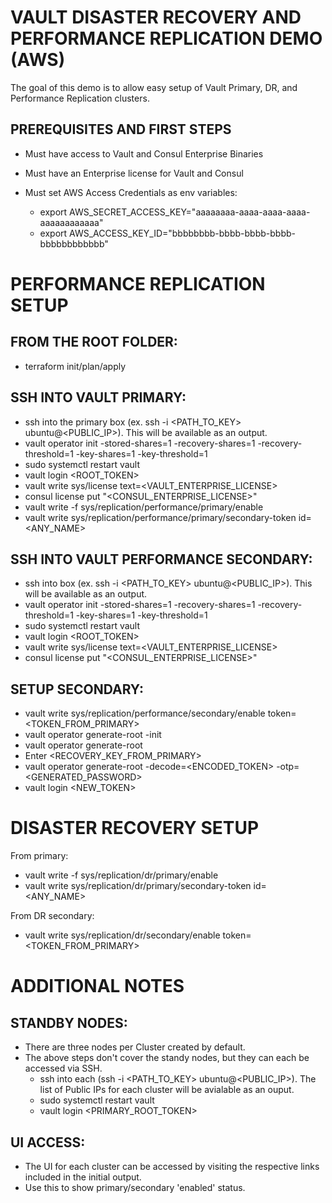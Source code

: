 # VAULT DISASTER RECOVERY AND PERFORMANCE REPLICATION DEMO (AWS)

The goal of this demo is to allow easy setup of Vault Primary, DR, and Performance Replication clusters.

## PREREQUISITES AND FIRST STEPS
- Must have access to Vault and Consul Enterprise Binaries
- Must have an Enterprise license for Vault and Consul

- Must set AWS Access Credentials as env variables:
    - export AWS_SECRET_ACCESS_KEY="aaaaaaaa-aaaa-aaaa-aaaa-aaaaaaaaaaaa"
    - export AWS_ACCESS_KEY_ID="bbbbbbbb-bbbb-bbbb-bbbb-bbbbbbbbbbbb"

# PERFORMANCE REPLICATION SETUP

## FROM THE ROOT FOLDER:
- terraform init/plan/apply

## SSH INTO VAULT PRIMARY:
- ssh into the primary box (ex. ssh -i <PATH_TO_KEY> ubuntu@<PUBLIC_IP>).  This will be available as an output.
- vault operator init -stored-shares=1 -recovery-shares=1 -recovery-threshold=1 -key-shares=1 -key-threshold=1
- sudo systemctl restart vault
- vault login <ROOT_TOKEN>
- vault write sys/license text=<VAULT_ENTERPRISE_LICENSE>
- consul license put "<CONSUL_ENTERPRISE_LICENSE>"
- vault write -f sys/replication/performance/primary/enable
- vault write sys/replication/performance/primary/secondary-token id=<ANY_NAME>

## SSH INTO VAULT PERFORMANCE SECONDARY:
- ssh into box (ex. ssh -i <PATH_TO_KEY> ubuntu@<PUBLIC_IP>).  This will be available as an output.
- vault operator init -stored-shares=1 -recovery-shares=1 -recovery-threshold=1 -key-shares=1 -key-threshold=1
- sudo systemctl restart vault
- vault login <ROOT_TOKEN>
- vault write sys/license text=<VAULT_ENTERPRISE_LICENSE>
- consul license put "<CONSUL_ENTERPRISE_LICENSE>"

## SETUP SECONDARY:
- vault write sys/replication/performance/secondary/enable token=<TOKEN_FROM_PRIMARY>
- vault operator generate-root -init
- vault operator generate-root 
- Enter <RECOVERY_KEY_FROM_PRIMARY>
- vault operator generate-root -decode=<ENCODED_TOKEN> -otp=<GENERATED_PASSWORD>
- vault login <NEW_TOKEN>

# DISASTER RECOVERY SETUP
From primary:
- vault write -f sys/replication/dr/primary/enable
- vault write sys/replication/dr/primary/secondary-token id=<ANY_NAME>

From DR secondary:
- vault write sys/replication/dr/secondary/enable token=<TOKEN_FROM_PRIMARY>


# ADDITIONAL NOTES
## STANDBY NODES:
- There are three nodes per Cluster created by default.
- The above steps don't cover the standy nodes, but they can each be accessed via SSH.
    - ssh into each (ssh -i <PATH_TO_KEY> ubuntu@<PUBLIC_IP>). The list of Public IPs for each cluster will be avialable as an ouput.
    - sudo systemctl restart vault
    - vault login <PRIMARY_ROOT_TOKEN>

## UI ACCESS:
- The UI for each cluster can be accessed by visiting the respective links included in the initial output.
- Use this to show primary/secondary 'enabled' status.
